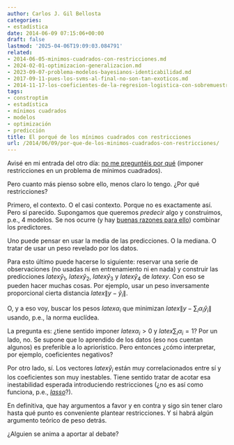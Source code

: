 ```yaml
---
author: Carlos J. Gil Bellosta
categories:
- estadística
date: 2014-06-09 07:15:06+00:00
draft: false
lastmod: '2025-04-06T19:09:03.084791'
related:
- 2014-06-05-minimos-cuadrados-con-restricciones.md
- 2024-02-01-optimizacion-generalizacion.md
- 2023-09-07-problema-modelos-bayesianos-identicabilidad.md
- 2017-09-11-pues-los-svms-al-final-no-son-tan-exoticos.md
- 2014-11-17-los-coeficientes-de-la-regresion-logistica-con-sobremuestreo.md
tags:
- constroptim
- estadística
- mínimos cuadrados
- modelos
- optimización
- predicción
title: El porqué de los mínimos cuadrados con restricciones
url: /2014/06/09/por-que-de-los-minimos-cuadrados-con-restricciones/
---
```


Avisé en mi entrada del otro día: [no me preguntéis por qué](http://www.datanalytics.com/2014/06/05/minimos-cuadrados-con-restricciones/) (imponer restricciones en un problema de mínimos cuadrados).

Pero cuanto más pienso sobre ello, menos claro lo tengo. ¿Por qué restricciones?

Primero, el contexto. O el casi contexto. Porque no es exactamente así. Pero sí parecido. Supongamos que queremos _predecir_ algo y construimos, p.e., 4 modelos. Se nos ocurre (y hay [buenas razones para ello](https://ieeexplore.ieee.org/document/5693450)) combinar los predictores.

Uno puede pensar en usar la media de las predicciones. O la mediana. O tratar de usar un peso revelado por los datos.

Para esto último puede hacerse lo siguiente: reservar una serie de observaciones (no usadas ni en entrenamiento ni en nada) y construir las predicciones $latex \hat{y}_1$, $latex \hat{y}_2$, $latex \hat{y}_3$ y $latex \hat{y}_4$ de $latex y$. Con eso se pueden hacer muchas cosas. Por ejemplo, usar un peso inversamente proporcional cierta distancia $latex \|y - \hat{y}_i\|$.

O, y a eso voy, buscar los pesos $latex \alpha_i$ que minimizan $latex \|y - \sum_i \alpha_i \hat{y}_i\|$ usando, p.e., la norma euclídea.

La pregunta es: ¿tiene sentido imponer $latex \alpha_i > 0$ y $latex \sum_i \alpha_i = 1$? Por un lado, no. Se supone que lo aprendido de los datos (eso nos cuentan algunos) es preferible a lo apriorístico. Pero entonces ¿cómo interpretar, por ejemplo, coeficientes negativos?

Por otro lado, sí. Los vectores $latex \hat{y}_i$ están muy correlacionados entre sí y los coeficientes son muy inestables. Tiene sentido tratar de acotar esa inestabilidad esperada introduciendo restricciones (¿no es así como funciona, p.e., [_lasso_](http://en.wikipedia.org/wiki/Regularization_(mathematics))?).

En definitiva, que hay argumentos a favor y en contra y sigo sin tener claro hasta qué punto es conveniente plantear restricciones. Y si habrá algún argumento teórico de peso detrás.

¿Alguien se anima a aportar al debate?